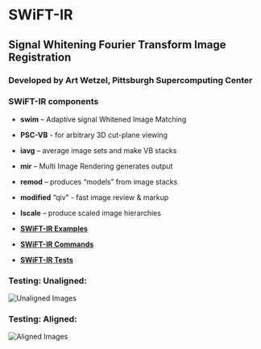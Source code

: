 # SWiFT-IR

## Signal Whitening Fourier Transform Image Registration

### Developed by Art Wetzel, Pittsburgh Supercomputing Center


### SWiFT-IR components

* **swim** – Adaptive signal Whitened Image Matching
* **PSC-VB** - for arbitrary 3D cut-plane viewing
* **iavg** – average image sets and make VB stacks
* **mir** – Multi Image Rendering generates output
* **remod** – produces “models” from image stacks
* **modified** “qiv” - fast image review & markup
* **Iscale** – produce scaled image hierarchies


* **[SWiFT-IR Examples](docs/examples)**
* **[SWiFT-IR Commands](docs/commands)**
* **[SWiFT-IR Tests](tests)**


### Testing: Unaligned:

![Unaligned Images](tests/unaligned.gif?raw=true "Unaligned Images")


### Testing: Aligned:

![Aligned Images](tests/aligned.gif?raw=true "Aligned Images")
